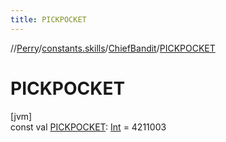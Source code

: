 ```yaml
---
title: PICKPOCKET
---
```

//[Perry](../../../index.html)/[constants.skills](../index.html)/[ChiefBandit](index.html)/[PICKPOCKET](-p-i-c-k-p-o-c-k-e-t.html)



# PICKPOCKET



[jvm]\
const val [PICKPOCKET](-p-i-c-k-p-o-c-k-e-t.html): [Int](https://kotlinlang.org/api/latest/jvm/stdlib/kotlin/-int/index.html) = 4211003




